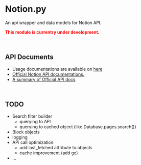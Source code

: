 # Notion.py
An api wrapper and data models for Notion API.

<span style="color: red;">**This module is currentry under development.**</span>

<br>

## API Documents

- Usage documentations are available on [here](./documents/)
- [Official Notion API documentations.](https://developers.notion.com/)
- [A summary of Official API docs](./documents/official_documents.md)

<br>

## TODO

- Search filter builder
    - querying to API
    - querying to cached object (like Database.pages.search())
- Block objects
- logging
- API call optimization
    - add last_fetched attribute to objects
    - cache improvement (add gc)
- ...